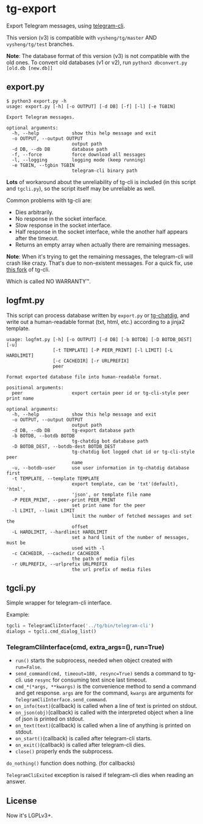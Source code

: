 # tg-export
Export Telegram messages, using [telegram-cli](https://github.com/vysheng/tg).

This version (v3) is compatible with `vysheng/tg/master` AND `vysheng/tg/test`
branches.

**Note**: The database format of this version (v3) is not compatible with the old ones.
To convert old databases (v1 or v2), run `python3 dbconvert.py [old.db [new.db]]`

## export.py

```
$ python3 export.py -h
usage: export.py [-h] [-o OUTPUT] [-d DB] [-f] [-l] [-e TGBIN]

Export Telegram messages.

optional arguments:
  -h, --help            show this help message and exit
  -o OUTPUT, --output OUTPUT
                        output path
  -d DB, --db DB        database path
  -f, --force           force download all messages
  -l, --logging         logging mode (keep running)
  -e TGBIN, --tgbin TGBIN
                        telegram-cli binary path
```

**Lots** of workaround about the unreliability of tg-cli is included (in this script and `tgcli.py`), so the script itself may be unreliable as well.

Common problems with tg-cli are:
* Dies arbitrarily.
* No response in the socket interface.
* Slow response in the socket interface.
* Half response in the socket interface, while the another half appears after the timeout.
* Returns an empty array when actually there are remaining messages.

**Note**: When it's trying to get the remaining messages, the telegram-cli will crash like crazy. That's due to non-existent messages. For a quick fix, use [this fork](https://github.com/gumblex/tg) of tg-cli.

Which is called NO WARRANTY™.

## logfmt.py

This script can process database written by `export.py` or [tg-chatdig](https://github.com/gumblex/tg-chatdig), and write out a human-readable format (txt, html, etc.) according to a jinja2 template.

```
usage: logfmt.py [-h] [-o OUTPUT] [-d DB] [-b BOTDB] [-D BOTDB_DEST] [-u]
                 [-t TEMPLATE] [-P PEER_PRINT] [-l LIMIT] [-L HARDLIMIT]
                 [-c CACHEDIR] [-r URLPREFIX]
                 peer

Format exported database file into human-readable format.

positional arguments:
  peer                  export certain peer id or tg-cli-style peer print name

optional arguments:
  -h, --help            show this help message and exit
  -o OUTPUT, --output OUTPUT
                        output path
  -d DB, --db DB        tg-export database path
  -b BOTDB, --botdb BOTDB
                        tg-chatdig bot database path
  -D BOTDB_DEST, --botdb-dest BOTDB_DEST
                        tg-chatdig bot logged chat id or tg-cli-style peer
                        name
  -u, --botdb-user      use user information in tg-chatdig database first
  -t TEMPLATE, --template TEMPLATE
                        export template, can be 'txt'(default), 'html',
                        'json', or template file name
  -P PEER_PRINT, --peer-print PEER_PRINT
                        set print name for the peer
  -l LIMIT, --limit LIMIT
                        limit the number of fetched messages and set the
                        offset
  -L HARDLIMIT, --hardlimit HARDLIMIT
                        set a hard limit of the number of messages, must be
                        used with -l
  -c CACHEDIR, --cachedir CACHEDIR
                        the path of media files
  -r URLPREFIX, --urlprefix URLPREFIX
                        the url prefix of media files
```

## tgcli.py
Simple wrapper for telegram-cli interface.

Example:
```python
tgcli = TelegramCliInterface('../tg/bin/telegram-cli')
dialogs = tgcli.cmd_dialog_list()
```

### TelegramCliInterface(cmd, extra_args=(), run=True)

 * `run()` starts the subprocess, needed when object created with `run=False`.
 * `send_command(cmd, timeout=180, resync=True)` sends a command to tg-cli. use `resync` for consuming text since last timeout.
 * `cmd_*(*args, **kwargs)` is the convenience method to send a command and get response. `args` are for the command, `kwargs` are arguments for `TelegramCliInterface.send_command`.
 * `on_info(text)`(callback) is called when a line of text is printed on stdout.
 * `on_json(obj)`(callback) is called with the interpreted object when a line of json is printed on stdout.
 * `on_text(text)`(callback) is called when a line of anything is printed on stdout.
 * `on_start()`(callback) is called after telegram-cli starts.
 * `on_exit()`(callback) is called after telegram-cli dies.
 * `close()` properly ends the subprocess.

`do_nothing()` function does nothing. (for callbacks)

`TelegramCliExited` exception is raised if telegram-cli dies when reading an answer.

## License

Now it's LGPLv3+.
